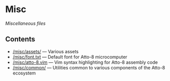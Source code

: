 # Misc

_Miscellaneous files_

## Contents

- [/misc/assets/](../misc/assets/) &mdash; Various assets
- [/misc/font.txt](../misc/font.txt) &mdash; Default font for Atto-8 microcomputer
- [/misc/atto-8.vim](../misc/atto-8.vim) &mdash; Vim syntax highlighting for Atto-8 assembly code
- [/misc/common/](../misc/common/) &mdash; Utilities common to various components of the Atto-8 ecosystem
